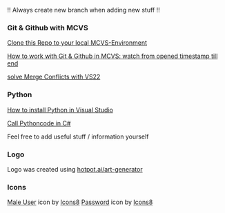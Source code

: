 !! Always create new branch when adding new stuff !!

### Git & Github with MCVS

[Clone this Repo to your local MCVS-Environment](https://www.youtube.com/watch?v=BWqpTpo1kfw&t=458s)

[How to work with Git & Github in MCVS: watch from opened timestamp till end](https://www.youtube.com/watch?t=458&v=BWqpTpo1kfw&feature=youtu.be) 

[solve Merge Conflicts with VS22](https://www.youtube.com/watch?v=ziQlAo8H5w8) 



### Python
[How to install Python in Visual Studio](https://www.youtube.com/watch?v=oUwz2mc4BFA)

[Call Pythoncode in C#](https://www.youtube.com/watch?v=1sOTTXlIhZo)

Feel free to add useful stuff / information yourself


### Logo
Logo was created using [hotpot.ai/art-generator](https://hotpot.ai/ai-image-generator/create)

### Icons
<a target="_blank" href="https://icons8.com/icon/15263/male-user">Male User</a> icon by <a target="_blank" href="https://icons8.com">Icons8</a>
<a target="_blank" href="https://icons8.com/icon/2985/secure">Password</a> icon by <a target="_blank" href="https://icons8.com">Icons8</a>
